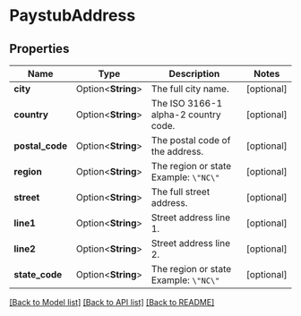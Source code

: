 # PaystubAddress

## Properties

Name | Type | Description | Notes
------------ | ------------- | ------------- | -------------
**city** | Option<**String**> | The full city name. | [optional]
**country** | Option<**String**> | The ISO 3166-1 alpha-2 country code. | [optional]
**postal_code** | Option<**String**> | The postal code of the address. | [optional]
**region** | Option<**String**> | The region or state Example: `\"NC\"` | [optional]
**street** | Option<**String**> | The full street address. | [optional]
**line1** | Option<**String**> | Street address line 1. | [optional]
**line2** | Option<**String**> | Street address line 2. | [optional]
**state_code** | Option<**String**> | The region or state Example: `\"NC\"` | [optional]

[[Back to Model list]](../README.md#documentation-for-models) [[Back to API list]](../README.md#documentation-for-api-endpoints) [[Back to README]](../README.md)


